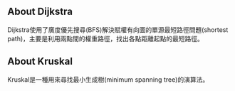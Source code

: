 ## About Dijkstra
 Dijkstra使用了廣度優先搜尋(BFS)解決賦權有向圖的單源最短路徑問題(shortest path)，主要是利用兩點間的權重路徑，找出各點距離起點的最短路徑。


## About Kruskal
Kruskal是一種用來尋找最小生成樹(minimum spanning tree)的演算法。

